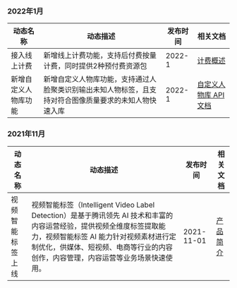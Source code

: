 ### 2022年1月

| 动态名称	| 动态描述 | 发布时间   | 相关文档 |
| ---------- | -------- |---------- | -------- |
| 接入线上计费 |	新增线上计费功能，支持后付费按量计费，同时提供2种预付费资源包 | 2022-1 | [计费概述](https://cloud.tencent.com/document/product/1509/67716) |
| 新增自定义人物库功能 |	新增自定义人物库功能，支持通过人脸聚类识别输出未知人物标签，且支持对符合图像质量要求的未知人物快速入库 | 2022-1| [自定义人物库 API 文档]() |



### 2021年11月


| 动态名称         | 动态描述                                                     | 发布时间   | 相关文档 |
| ---------------- | ------------------------------------------------------------ | ---------- | -------- |
| 视频智能标签上线 | 视频智能标签（Intelligent Video Label Detection）是基于腾讯领先 AI 技术和丰富的内容运营经验，提供视频全维度标签提取能力，视频智能标签 AI 能力针对视频素材进行定制优化，供媒体、短视频、电商等行业的内容创作，内容管理，内容运营等业务场景快速使用。 | 2021-11-01 | [产品简介](https://cloud.tencent.com/document/product/1509/63557) |
